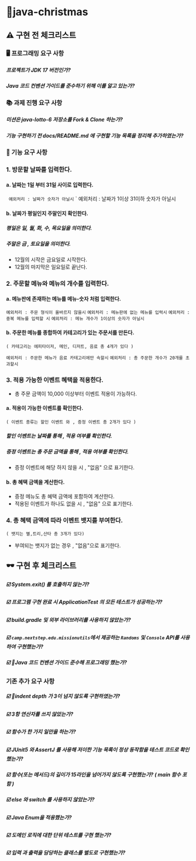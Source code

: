 # 🎄java-christmas

##  ⚠️ 구현 전 체크리스트
### 🖥️ 프로그래밍 요구 사항

##### 프로젝트가 JDK 17 버전인가?

##### Java 코드 컨벤션 가이드를 준수하기 위해 이를 알고 있는가?

### 📚 과제 진행 요구 사항

##### 미션은 java-lotto-6 저장소를 Fork & Clone 하는가?

##### 기능 구현하기 전 docs/README.md 에 구현할 기능 목록을 정리해 추가하였는가?

### 🔘 기능 요구 사항

### 1. 방문할 날짜를 입력한다.
#### a. 날짜는 1일 부터 31일 사이로 입력한다.
` 예외처리 : 날짜가 숫자가 아닐시`
` 예외처리 : 날짜가 1이상 31이하 숫자가 아닐시
#### b. 날짜가 평일인지 주말인지 확인한다.
##### 평일은 일, 월, 화, 수, 목요일을 의미한다.
##### 주말은 금 , 토요일을 의미한다.
- 12월의 시작은 금요일로 시작한다.
- 12월의 마지막은 일요일로 끝난다.
### 2. 주문할 메뉴와 메뉴의 개수를 입력한다.
#### a. 메뉴판에 존재하는 메뉴를 메뉴-숫자 처럼 입력한다.
`예외처리 : 주문 형식이 올바르지 않을시`
`예외처리 : 메뉴판에 없는 메뉴를 입력시`
`예외처리 : 중복 메뉴를 입력할 시`
`예외처리 : 메뉴 개수가 1이상의 숫자가 아닐시`

#### b. 주문한 메뉴를 종합하여 카테고리가 있는 주문서를 만든다.
	( 카테고리는 에피타이저, 메인, 디저트, 음료 총 4개가 있다 )
`예외처리 : 주문한 메뉴가 음료 카테고리에만 속할시`
`예외처리 : 총 주문한 개수가 20개를 초과할시`

### 3. 적용 가능한 이벤트 혜택을 적용한다.
- 총 주문 금액이 10,000 이상부터 이벤트 적용이 가능하다.
#### a. 적용이 가능한 이벤트를 확인한다.
	( 이벤트 종류는 할인 이벤트 와 , 증정 이벤트 총 2개가 있다 )
##### 할인 이벤트는 날짜를 통해 , 적용 여부를 확인한다.
##### 증정 이벤트는 총 주문 금액을 통해 , 적용 여부를 확인한다.
- 증정 이벤트에 해당 하지 않을 시 , "없음" 으로 표기한다.

#### b. 총 혜택 금액을 계산한다.
- 증정 메뉴도 총 혜택 금액에 포함하여 계산한다.
- 적용된 이벤트가 하나도 없을 시 , "없음" 으로  표기한다.

### 4. 총 혜택 금액에 따라 이벤트 뱃지를 부여한다.
	( 뱃지는 별,트리,산타 총 3개가 있다)
- 부여되는 뱃지가 없는 경우 , "없음"으로 표기한다.


##  🕶️ 구현 후 체크리스트

##### ☑️ System.exit() 를 호출하지 않는가?

##### ☑️ 프로그램 구현 완료 시 ApplicationTest 의 모든 테스트가 성공하는가?

##### ☑️ build.gradle 및 외부 라이브러리를 사용하지 않았는가?

##### ☑️ `camp.nextstep.edu.missionutils`에서 제공하는 `Randoms` 및 `Console` API를 사용하여 구현했는가?

##### ☑️ Java 코드 컨벤션 가이드 준수해 프로그래밍 했는가?

### 기존 추가 요구 사항

##### ☑️ indent depth 가 3이 넘지 않도록 구현하였는가?
##### ☑️ 3항 연산자를 쓰지 않았는가?
##### ☑️ 함수가 한 가지 일만을 하는가?

##### ☑️ JUnit5 와 AssertJ 를 사용해 저이한 기능 목록이 정상 동작함을 테스트 코드로 확인했는가?

##### ☑️ 함수(또는 메서드)의 길이가 15라인을 넘어가지 않도록 구현했는가?  ( main 함수 포함 )

##### ☑️ else 와 switch 를 사용하지 않았는가?
##### ☑️ Java Enum을 적용했는가?

##### ☑️ 도메인 로직에 대한 단위 테스트를 구현 했는가?

##### ☑️ 입력 과 출력을 담당하는 클래스를 별도로 구현했는가?